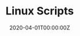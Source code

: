 ---
title: Linux Scripts
summary: A repository containing many of my self-written general-purpose Linux scripts and information about my backup strategies.
tags:
  - server
date: '2020-04-01T00:00:00Z'

# Optional external URL for project (replaces project detail page).
external_link: 'https://gitlab.com/frederikb96/Linux-Scripts'

links:
  - icon: gitlab
    icon_pack: fab
    url: https://gitlab.com/frederikb96/Linux-Scripts
    name: GitLab Repository
url_code: ''
url_pdf: ''
url_slides: ''
url_video: ''
prio: 3

# Slides (optional).
#   Associate this project with Markdown slides.
#   Simply enter your slide deck's filename without extension.
#   E.g. `slides = "example-slides"` references `content/slides/example-slides.md`.
#   Otherwise, set `slides = ""`.
# slides: example
---